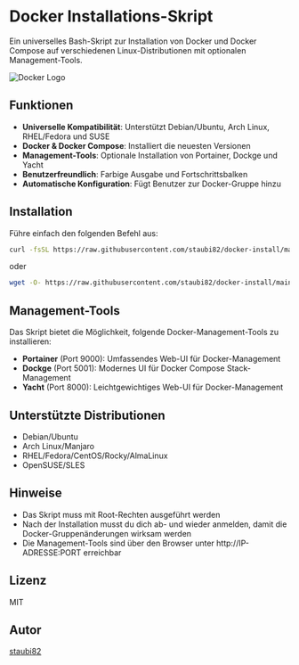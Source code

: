 # Docker Installations-Skript

Ein universelles Bash-Skript zur Installation von Docker und Docker Compose auf verschiedenen Linux-Distributionen mit optionalen Management-Tools.

![Docker Logo](https://upload.wikimedia.org/wikipedia/commons/7/70/Docker_logo.png)

## Funktionen

- **Universelle Kompatibilität**: Unterstützt Debian/Ubuntu, Arch Linux, RHEL/Fedora und SUSE
- **Docker & Docker Compose**: Installiert die neuesten Versionen
- **Management-Tools**: Optionale Installation von Portainer, Dockge und Yacht
- **Benutzerfreundlich**: Farbige Ausgabe und Fortschrittsbalken
- **Automatische Konfiguration**: Fügt Benutzer zur Docker-Gruppe hinzu

## Installation

Führe einfach den folgenden Befehl aus:

```bash
curl -fsSL https://raw.githubusercontent.com/staubi82/docker-install/main/docker-install.sh | sudo bash
```

oder

```bash
wget -O- https://raw.githubusercontent.com/staubi82/docker-install/main/docker-install.sh | sudo bash
```

## Management-Tools

Das Skript bietet die Möglichkeit, folgende Docker-Management-Tools zu installieren:

- **Portainer** (Port 9000): Umfassendes Web-UI für Docker-Management
- **Dockge** (Port 5001): Modernes UI für Docker Compose Stack-Management
- **Yacht** (Port 8000): Leichtgewichtiges Web-UI für Docker-Management

## Unterstützte Distributionen

- Debian/Ubuntu
- Arch Linux/Manjaro
- RHEL/Fedora/CentOS/Rocky/AlmaLinux
- OpenSUSE/SLES

## Hinweise

- Das Skript muss mit Root-Rechten ausgeführt werden
- Nach der Installation musst du dich ab- und wieder anmelden, damit die Docker-Gruppenänderungen wirksam werden
- Die Management-Tools sind über den Browser unter http://IP-ADRESSE:PORT erreichbar

## Lizenz

MIT

## Autor

[staubi82](https://github.com/staubi82)
